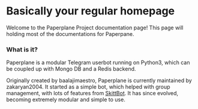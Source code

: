 Basically your regular homepage
===============================

Welcome to the Paperplane Project documentation page!
This page will holding most of the documentations for Paperpane.

### What is it?

Paperplane is a modular Telegram userbot running on Python3, which can be coupled up with Mongo DB and a Redis backend.

Originally created by baalajimaestro, Paperplane is currently maintained by zakaryan2004. It started as a simple bot, which helped with group management, with lots of features from [SkittBot](https://github.com/skittles9823/SkittBot). It has since evolved, becoming extremely modular and simple to use.

